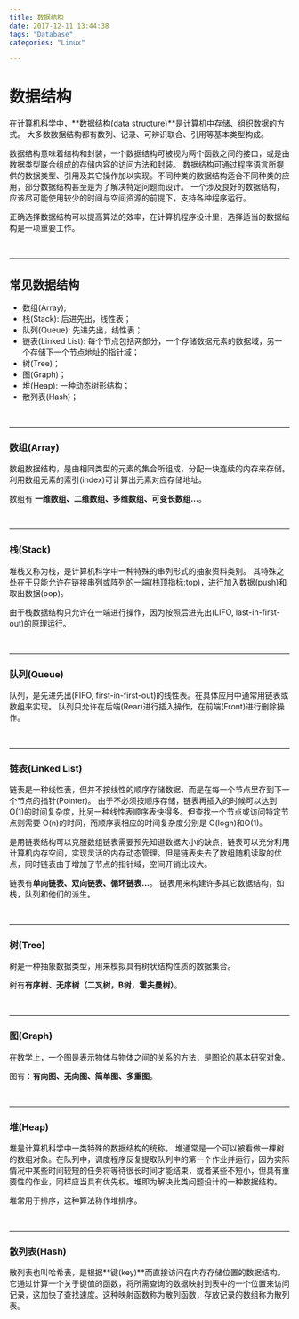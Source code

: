 ```yaml
---
title: 数据结构
date: 2017-12-11 13:44:38
tags: "Database"
categories: "Linux"

---
```


# 数据结构

在计算机科学中，**数据结构(data structure)**是计算机中存储、组织数据的方式。
大多数数据结构都有数列、记录、可辨识联合、引用等基本类型构成。

数据结构意味着结构和封装，一个数据结构可被视为两个函数之间的接口，或是由数据类型联合组成的存储内容的访问方法和封装。
数据结构可通过程序语言所提供的数据类型、引用及其它操作加以实现。不同种类的数据结构适合不同种类的应用，部分数据结构甚至是为了解决特定问题而设计。
一个涉及良好的数据结构，应该尽可能使用较少的时间与空间资源的前提下，支持各种程序运行。

正确选择数据结构可以提高算法的效率，在计算机程序设计里，选择适当的数据结构是一项重要工作。

<!--more-->


<br/>

---

## 常见数据结构

- 数组(Array);
- 栈(Stack): 后进先出，线性表；
- 队列(Queue): 先进先出，线性表；
- 链表(Linked List): 每个节点包括两部分，一个存储数据元素的数据域，另一个存储下一个节点地址的指针域；
- 树(Tree)；
- 图(Graph)；
- 堆(Heap): 一种动态树形结构；
- 散列表(Hash)；



<br>

---

### 数组(Array)

数组数据结构，是由相同类型的元素的集合所组成，分配一块连续的内存来存储。利用数组元素的索引(index)可计算出元素对应存储地址。

数组有 **一维数组、二维数组、多维数组、可变长数组...**。


<br/>

---

### 栈(Stack)

堆栈又称为栈，是计算机科学中一种特殊的串列形式的抽象资料类别。
其特殊之处在于只能允许在链接串列或阵列的一端(栈顶指标:top)，进行加入数据(push)和取出数据(pop)。

由于栈数据结构只允许在一端进行操作，因为按照后进先出(LIFO, last-in-first-out)的原理运行。


<br>

---

### 队列(Queue)

队列，是先进先出(FIFO, first-in-first-out)的线性表。在具体应用中通常用链表或数组来实现。
队列只允许在后端(Rear)进行插入操作，在前端(Front)进行删除操作。


<br/>

---

### 链表(Linked List)

链表是一种线性表，但并不按线性的顺序存储数据，而是在每一个节点里存到下一个节点的指针(Pointer)。
由于不必须按顺序存储，链表再插入的时候可以达到 O(1)的时间复杂度，比另一种线性表顺序表快得多。但查找一个节点或访问特定节点则需要 O(n)的时间，而顺序表相应的时间复杂度分别是 O(logn)和O(1)。

是用链表结构可以克服数组链表需要预先知道数据大小的缺点，链表可以充分利用计算机内存空间，实现灵活的内存动态管理。但是链表失去了数组随机读取的优点，同时链表由于增加了节点的指针域，空间开销比较大。

链表有**单向链表、双向链表、循环链表...**。
链表用来构建许多其它数据结构，如栈，队列和他们的派生。


<br>

---

### 树(Tree)

树是一种抽象数据类型，用来模拟具有树状结构性质的数据集合。

树有**有序树、无序树（二叉树，B树，霍夫曼树）**。


<br/>

---

### 图(Graph)

在数学上，一个图是表示物体与物体之间的关系的方法，是图论的基本研究对象。

图有：**有向图、无向图、简单图、多重图**。


<br>

---

### 堆(Heap)

堆是计算机科学中一类特殊的数据结构的统称。
堆通常是一个可以被看做一棵树的数组对象。在队列中，调度程序反复提取队列中的第一个作业并运行，因为实际情况中某些时间较短的任务将等待很长时间才能结束，或者某些不短小，但具有重要性的作业，同样应当具有优先权。堆即为解决此类问题设计的一种数据结构。

堆常用于排序，这种算法称作堆排序。


<br/>

---

### 散列表(Hash)

散列表也叫哈希表，是根据**键(key)**而直接访问在内存存储位置的数据结构。
它通过计算一个关于键值的函数，将所需查询的数据映射到表中的一个位置来访问记录，这加快了查找速度。这种映射函数称为散列函数，存放记录的数组称为散列表。



